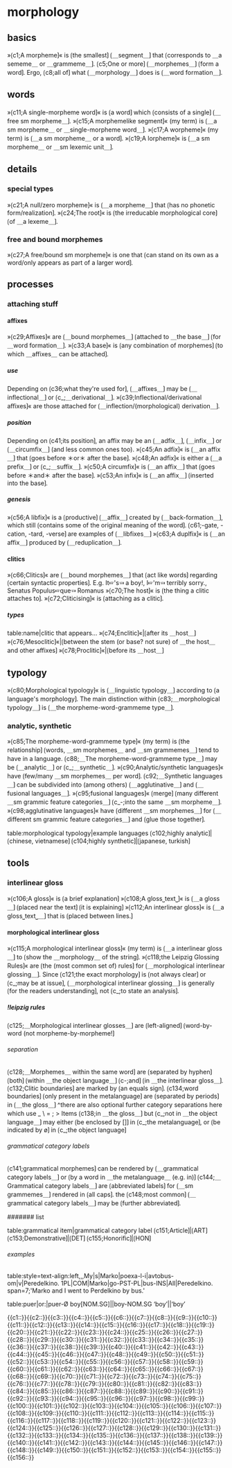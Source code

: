 
# morphology

## basics

»⟮c1;A morpheme⟯« is ⟮the smallest⟯ ⟮＿segment＿⟯ that ⟮corresponds to ＿a sememe＿ or ＿grammeme＿⟯.
⟮c5;One or more⟯ ⟮＿morphemes＿⟯ ⟮form a word⟯.
Ergo, ⟮c8;all of⟯ what ⟮＿morphology＿⟯ does is ⟮＿word formation＿⟯.

## words

»⟮c11;A single-morpheme word⟯« is ⟮a word⟯ which ⟮consists of a single⟯ ⟮＿free sm morpheme＿⟯.
»⟮c15;A morphemelike segment⟯« (my term) is ⟮＿a sm morpheme＿ or ＿single-morpheme word＿⟯.
»⟮c17;A worpheme⟯« (my term) is ⟮＿a sm morpheme＿ or a word⟯.
»⟮c19;A lorpheme⟯« is ⟮＿a sm morpheme＿ or ＿sm lexemic unit＿⟯.

## details

### special types

»⟮c21;A null/zero morpheme⟯« is ⟮＿a morpheme＿⟯ that ⟮has no phonetic form/realization⟯.
»⟮c24;The root⟯« is ⟮the irreducable morphological core⟯ ⟮of ＿a lexeme＿⟯.

### free and bound morphemes

»⟮c27;A free/bound sm morpheme⟯« is one that ⟮can stand on its own as a word/only appears as part of a larger word⟯.

## processes

### attaching stuff

#### affixes

»⟮c29;Affixes⟯« are ⟮＿bound morphemes＿⟯ ⟮attached to ＿the base＿⟯ ⟮for ＿word formation＿⟯.
»⟮c33;A base⟯« is ⟮any combination of morphemes⟯ ⟮to which ＿affixes＿ can be attached⟯.

##### use

Depending on ⟮c36;what they're used for⟯, ⟮＿affixes＿⟯ may be ⟮＿inflectional＿⟯ or ⟮c_;＿derivational＿⟯.
»⟮c39;Inflectional/derivational affixes⟯« are those attached for ⟮＿inflection/(morphological) derivation＿⟯.

##### position

Depending on ⟮c41;its position⟯, an affix may be an ⟮＿adfix＿⟯, ⟮＿infix＿⟯ or ⟮＿circumfix＿⟯ (and less common ones too).
»⟮c45;An adfix⟯« is ⟮＿an affix＿⟯ that ⟮goes before ＊or＊ after the base⟯.
»⟮c48;An adfix⟯« is either a ⟮＿a prefix＿⟯ or ⟮c_;＿suffix＿⟯.
»⟮c50;A circumfix⟯« is ⟮＿an affix＿⟯ that ⟮goes before ＊and＊ after the base⟯.
»⟮c53;An infix⟯« is ⟮＿an affix＿⟯ ⟮inserted into the base⟯.

##### genesis

»⟮c56;A libfix⟯« is a ⟮productive⟯ ⟮＿affix＿⟯ created by ⟮＿back-formation＿⟯, which still ⟮contains some of the original meaning of the word⟯.
⟮c61;-gate, -cation, -tard, -verse⟯ are examples of ⟮＿libfixes＿⟯
»⟮c63;A duplfix⟯« is ⟮＿an affix＿⟯ produced by ⟮＿reduplication＿⟯.

#### clitics

»⟮c66;Clitics⟯« are ⟮＿bound morphemes＿⟯ that ⟮act like words⟯ regarding ⟮certain syntactic properties⟯.
E.g. It☞'s☜ a boy!, I☞'m☜ terribly sorry., Senatus Populus☞que☜ Romanus
»⟮c70;The host⟯« is ⟮the thing a clitic attaches to⟯.
»⟮c72;Cliticising⟯« is ⟮attaching as a clitic⟯.

##### types

table:name|clitic that appears...
»⟮c74;Enclitic⟯«|⟮after its ＿host＿⟯
»⟮c76;Mesoclitic⟯«|⟮between the stem (or base? not sure) of ＿the host＿ and other affixes⟯
»⟮c78;Proclitic⟯«|⟮before its ＿host＿⟯

## typology

»⟮c80;Morphological typology⟯« is ⟮＿linguistic typology＿⟯ according to ⟮a language's morphology⟯.
The main distinction within ⟮c83;＿morphological typology＿⟯ is ⟮＿the morpheme-word-grammeme type＿⟯.

### analytic, synthetic

»⟮c85;The morpheme-word-grammeme type⟯« (my term) is ⟮the relationship⟯ ⟮words, ＿sm morphemes＿ and ＿sm grammemes＿⟯ tend to have in a language.
⟮c88;＿The morpheme-word-grammeme type＿⟯ may be ⟮＿analytic＿⟯ or ⟮c_;＿synthetic＿⟯.
»⟮c90;Analytic/synthetic languages⟯« have ⟮few/many ＿sm morphemes＿ per word⟯.
⟮c92;＿Synthetic languages＿⟯ can be subdivided into (among others) ⟮＿agglutinative＿⟯ and ⟮＿fusional languages＿⟯.
»⟮c95;fusional languages⟯« ⟮merge⟯ ⟮many different ＿sm grammic feature categories＿⟯ ⟮c_-;into the same ＿sm morpheme＿⟯.
»⟮c98;agglutinative languages⟯« have ⟮different ＿sm morphemes＿⟯ for ⟮＿different sm grammic feature categories＿⟯ and ⟮glue those together⟯.


table:morphological typology|example languages
⟮c102;highly analytic⟯|⟮chinese, vietnamese⟯
⟮c104;highly synthetic⟯|⟮japanese, turkish⟯

## tools

### interlinear gloss

»⟮c106;A gloss⟯« is ⟮a brief explanation⟯
»⟮c108;A gloss⎵text⎵⟯« is ⟮＿a gloss＿⟯ ⟮placed near the text⟯ ⟮it is explaining⟯
»⟮c112;An interlinear gloss⟯« is ⟮＿a gloss⎵text⎵＿⟯ that is ⟮placed between lines.⟯

#### morphological interlinear gloss

»⟮c115;A morphological interlinear gloss⟯« (my term) is ⟮＿a interlinear gloss＿⟯ to ⟮show the ＿morphology＿ of the string⟯.
»⟮c118;the Leipzig Glossing Rules⟯« are ⟮the (most common set of) rules⟯ for ⟮＿morphological interlinear glossing＿⟯.
Since ⟮c121;the exact morphology⟯ is ⟮not always clear⟯ or ⟮c_;may be at issue⟯, ⟮＿morphological interlinear glossing＿⟯ is generally ⟮for the readers understanding⟯, not ⟮c_;to state an analysis⟯.

##### !leipzig rules

⟮c125;＿Morphological interlinear glosses＿⟯ are ⟮left-aligned⟯ ⟮word-by-word (not morpheme-by-morpheme!⟯

###### separation

⟮c128;＿Morphemes＿ within the same word⟯ are ⟮separated by hyphen⟯ ⟮both⟯ ⟮within ＿the object language＿⟯ ⟮c-;and⟯ ⟮in ＿the interlinear gloss＿⟯.
⟮c132;Clitic boundaries⟯ are marked by ⟮an equals sign⟯.
⟮c134;word boundaries⟯ ⟮only present in the metalanguage⟯ are ⟮separated by periods⟯ in ⟮＿the gloss＿⟯
^there are also optional further category separations here which use _ \ = ; &gt;
Items ⟮c138;in ＿the gloss＿⟯ but ⟮c_;not in ＿the object language＿⟯ may either ⟮be enclosed by []⟯ in ⟮c_;the metalanguage⟯, or ⟮be indicated by ø⟯ in ⟮c_;the object language⟯

###### grammatical category labels

⟮c141;grammatical morphemes⟯ can be rendered by ⟮＿grammatical category labels＿⟯ or ⟮by a word in ＿the metalanguage＿ (e.g. in)⟯ 
⟮c144;＿Grammatical category labels＿⟯ are ⟮abbreviated labels⟯ for ⟮＿sm grammemes＿⟯ rendered in ⟮all caps⟯.
the ⟮c148;most common⟯ ⟮＿grammatical category labels＿⟯ may be ⟮further abbreviated⟯.

####### list

table:grammatical item|grammatical category label
⟮c151;Article⟯|⟮ART⟯
⟮c153;Demonstrative⟯|⟮DET⟯
⟮c155;Honorific⟯|⟮HON⟯

###### examples

table:style=text-align:left,,,My|s|Marko|poexa-l-i|avtobus-om|v|Peredelkino.
1PL|COM|Marko|go-PST-PL|bus-INS|All|Peredelkino.
span=7;'Marko and I went to Perdelkino by bus.'


table:puer|or:|puer-Ø
boy[NOM.SG]||boy-NOM.SG
‘boy’||‘boy’

<span class='cloze-dump'>{{c1::}}{{c2::}}{{c3::}}{{c4::}}{{c5::}}{{c6::}}{{c7::}}{{c8::}}{{c9::}}{{c10::}}{{c11::}}{{c12::}}{{c13::}}{{c14::}}{{c15::}}{{c16::}}{{c17::}}{{c18::}}{{c19::}}{{c20::}}{{c21::}}{{c22::}}{{c23::}}{{c24::}}{{c25::}}{{c26::}}{{c27::}}{{c28::}}{{c29::}}{{c30::}}{{c31::}}{{c32::}}{{c33::}}{{c34::}}{{c35::}}{{c36::}}{{c37::}}{{c38::}}{{c39::}}{{c40::}}{{c41::}}{{c42::}}{{c43::}}{{c44::}}{{c45::}}{{c46::}}{{c47::}}{{c48::}}{{c49::}}{{c50::}}{{c51::}}{{c52::}}{{c53::}}{{c54::}}{{c55::}}{{c56::}}{{c57::}}{{c58::}}{{c59::}}{{c60::}}{{c61::}}{{c62::}}{{c63::}}{{c64::}}{{c65::}}{{c66::}}{{c67::}}{{c68::}}{{c69::}}{{c70::}}{{c71::}}{{c72::}}{{c73::}}{{c74::}}{{c75::}}{{c76::}}{{c77::}}{{c78::}}{{c79::}}{{c80::}}{{c81::}}{{c82::}}{{c83::}}{{c84::}}{{c85::}}{{c86::}}{{c87::}}{{c88::}}{{c89::}}{{c90::}}{{c91::}}{{c92::}}{{c93::}}{{c94::}}{{c95::}}{{c96::}}{{c97::}}{{c98::}}{{c99::}}{{c100::}}{{c101::}}{{c102::}}{{c103::}}{{c104::}}{{c105::}}{{c106::}}{{c107::}}{{c108::}}{{c109::}}{{c110::}}{{c111::}}{{c112::}}{{c113::}}{{c114::}}{{c115::}}{{c116::}}{{c117::}}{{c118::}}{{c119::}}{{c120::}}{{c121::}}{{c122::}}{{c123::}}{{c124::}}{{c125::}}{{c126::}}{{c127::}}{{c128::}}{{c129::}}{{c130::}}{{c131::}}{{c132::}}{{c133::}}{{c134::}}{{c135::}}{{c136::}}{{c137::}}{{c138::}}{{c139::}}{{c140::}}{{c141::}}{{c142::}}{{c143::}}{{c144::}}{{c145::}}{{c146::}}{{c147::}}{{c148::}}{{c149::}}{{c150::}}{{c151::}}{{c152::}}{{c153::}}{{c154::}}{{c155::}}{{c156::}}</span>